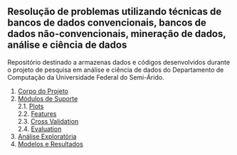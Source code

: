 ## Resolução de problemas utilizando técnicas de bancos de dados convencionais, bancos de dados não-convencionais, mineração de dados, análise e ciência de dados
Repositório destinado a armazenas dados e códigos desenvolvidos durante o projeto de pesquisa em análise e ciência de dados do Departamento de Computação da Universidade Federal do Semi-Árido.
1. [Corpo do Projeto](https://github.com/getrolucas/PIC-CD-UFERSA/blob/main/Projeto.md)
2. [Módulos de Suporte](https://github.com/getrolucas/PIC-CD-UFERSA/tree/main/src)\
  2.1. [Plots](https://github.com/getrolucas/PIC-CD-UFERSA/blob/main/src/plots.py)\
   2.2. [Features](https://github.com/getrolucas/PIC-CD-UFERSA/blob/main/src/features.py)\
   2.3. [Cross Validation](https://github.com/getrolucas/PIC-CD-UFERSA/blob/main/src/cross_validation.py)\
   2.4. [Evaluation](https://github.com/getrolucas/PIC-CD-UFERSA/blob/main/src/evaluation.py)
4. [Análise Exploratória](https://github.com/getrolucas/PIC-CD-UFERSA/blob/main/notebooks/00_analise_exploratoria.ipynb)
5. [Modelos e Resultados](https://github.com/getrolucas/PIC-CD-UFERSA/tree/main/notebooks)
